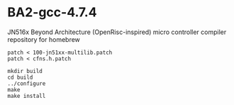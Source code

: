 # BA2-gcc-4.7.4
JN516x Beyond Architecture (OpenRisc-inspired) micro controller compiler repository for homebrew

```
patch < 100-jn51xx-multilib.patch
patch < cfns.h.patch
```

```
mkdir build
cd build
../configure
make
make install
```
